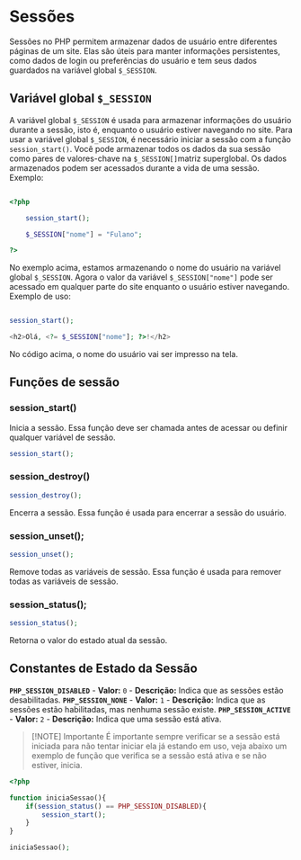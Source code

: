 # Sessões

Sessões no PHP permitem armazenar dados de usuário entre diferentes páginas de um site. Elas são úteis para manter informações persistentes, como dados de login ou preferências do usuário e tem seus dados guardados na variável global `$_SESSION`.

## Variável global `$_SESSION`

A variável global ```$_SESSION``` é usada para armazenar informações do usuário durante a sessão, isto é, enquanto o usuário estiver navegando no site. Para usar a variável global ```$_SESSION```, é necessário iniciar a sessão com a função ```session_start()```. Você pode armazenar todos os dados da sua sessão como pares de valores-chave na `$_SESSION[]`matriz superglobal. Os dados armazenados podem ser acessados ​​durante a vida de uma sessão. Exemplo:


```php

<?php

    session_start();

    $_SESSION["nome"] = "Fulano";

?>

```

No exemplo acima, estamos armazenando o nome do usuário na variável global ```$_SESSION```. Agora o valor da variável ```$_SESSION["nome"]``` pode ser acessado em qualquer parte do site enquanto o usuário estiver navegando. Exemplo de uso:


```php

session_start();

<h2>Olá, <?= $_SESSION["nome"]; ?>!</h2>

```

No código acima, o nome do usuário vai ser impresso na tela.

## Funções de sessão

### session_start()

Inicia a sessão. Essa função deve ser chamada antes de acessar ou definir qualquer variável de sessão.
```php
session_start();
```
### session_destroy()

  ```php
session_destroy();
```

Encerra a sessão. Essa função é usada para encerrar a sessão do usuário.
### session_unset();

```php
session_unset();
```  

Remove todas as variáveis de sessão. Essa função é usada para remover todas as variáveis de sessão.
### session_status();

```php
session_status();
```  

Retorna o valor do estado atual da sessão.

## Constantes de Estado da Sessão

**`PHP_SESSION_DISABLED`**
	- **Valor:** `0`
	- **Descrição:** Indica que as sessões estão desabilitadas.
**`PHP_SESSION_NONE`**
    - **Valor:** `1`
    - **Descrição:** Indica que as sessões estão habilitadas, mas nenhuma sessão existe.
**`PHP_SESSION_ACTIVE`**
    - **Valor:** `2`
    - **Descrição:** Indica que uma sessão está ativa.

> [!NOTE] Importante
> É importante sempre verificar se a sessão está iniciada para não tentar iniciar ela já estando em uso, veja abaixo um exemplo de função que verifica se a sessão está ativa e se não estiver, inicia.

```php
<?php

function iniciaSessao(){
	if(session_status() == PHP_SESSION_DISABLED){
		session_start();
	}
}

iniciaSessao();
```
